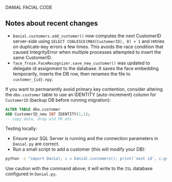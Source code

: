 DANIAL FACIAL CODE

## Notes about recent changes

- `Danial.customers.add_customer()` now computes the next CustomerID server-side using `SELECT COALESCE(MAX(CustomerID), 0) + 1` and retries on duplicate-key errors a few times. This avoids the race condition that caused IntegrityError when multiple processes attempted to insert the same CustomerID.
- `face_froze.FaceRecognizer.save_new_customer()` was updated to delegate id assignment to the database. It saves the face embedding temporarily, inserts the DB row, then renames the file to `customer_{id}.npy`.

If you want to permanently avoid primary key contention, consider altering the `dbo.customer` table to use an IDENTITY (auto-increment) column for `CustomerID` (backup DB before running migration):

```sql
ALTER TABLE dbo.customer
ADD CustomerID_new INT IDENTITY(1,1);
-- copy data, drop old PK etc.
```

Testing locally:

- Ensure your SQL Server is running and the connection parameters in `Danial.py` are correct.
- Run a small script to add a customer (this will modify your DB):

```bash
python -c "import Danial; c = Danial.customers(); print('next id', c.get_next_customer_id()); c.add_customer(CustomerFaceID='customer_test', Name='Test'); c.close()"
```

Use caution with the command above; it will write to the `ISL` database configured in `Danial.py`.